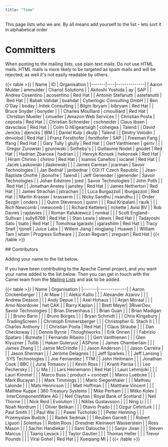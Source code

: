 ```yaml
---
title: "Team"
---
```


This page lists who we are. By all means add yourself to the list - lets sort it in alphabetical order

# Committers

When posting to the mailing lists, use plain text mails. Do not use HTML mails. HTML mails is more likely to be targeted as spam mails and will be rejected; as well it's not easily readable by others.

{{< table >}}
| Name  | ID | Organisation |
|-------|----|--------------|
| Aaron Mulder | ammulder | Chariot Solutions |
| Akitoshi Yoshida | ay | SAP |
| Andrea Cosentino | acosentino | Red Hat |
| Antonin Stefanutti | astefanutti | Red Hat |
| Babak Vahdat | bvahdat | Cyberlogic Consulting GmbH |
| Ben O'Day | boday | Initek Consulting |
| Bilgin Ibryam | bibryam | Red Hat |
| Bruce Snyder | bsnyder | |
| Charles Moulliard | cmoulliard | Red Hat
| Christian Mueller | cmueller | Amazon Web Services |
| Christian Posta | ceposta | Red Hat |
| Christian Schneider | cschneider
| Claus Ibsen | davsclaus | Red Hat |
| Colm O hEigeartaigh | coheigea | Talend |
| David Jencks | djencks | IBM |
| Daniel Kulp | dkulp | Talend |
| Dmitry Volodin | dmvolod | Red Hat |
| Franz Forsthofer | forsthofer | SAP |
| Freeman Fang | ffang | Red Hat |
| Gary Tully | gtully | Red Hat |
| Gert Vanthienen | gertv | |
| Gregor Zurowski | gzurowski | Sotheby's |
| Guillaume Nodet | gnodet | Red Hat |
| Hadrian Zbarcea | hadrian | |
| Henryk Konsek | hekonsek | Red Hat |
| Hiram Chirino | chirino | Red Hat |
| Ioannis Canellos | iocanel | Red Hat |
| Jacek Laskowski | jlaskowski | | 
| James Carman | jcarman | Savoir Technologies |
| Jan Bednář | janbednar | CGI IT Czech Republic |
| Jean-Baptiste Onofré | jbonofre | Talend |
| Jeff Genender | jgenender | Savoir Technologies |
| Johan Edstrom | joed | Savoir Technologies |
| John Poth | | Red Hat |
| Jonathan Anstey | janstey | Red Hat |
| James Netherton | Red Hat | |
| James Strachan | jstrachan | |
| Luca Burgazzoli | lburgazzoli | Red Hat |
| Martin Krasser | krasserm | |
| Nicky Sandhu | nsandhu | |
| Onder Sezgin | onders | |
| Quinn Stevenson | quinn | |
| Raul Kripalani | raulk | |
| Rich Newcomb | rnewcomb | |
| Richard Kettelerij | rickette | Avisi BV |
| Rob Davies | rajdavies | |
| Roman Kalukiewicz | romkal | |
| Scott England-Sullivan | sully6768 | Red Hat |
| Stan Lewis | slewis | Red Hat |
| Tadayoshi Sato | tsato | Red Hat |
| Tomohisa Igarashi | igarashitm | Red Hat |
| Tracy Snell | tjsnell | Juice Labs |
| Willem Jiang | ningjiang | Huawei |
| William Tam | wtam | Progress Software |
| Zoran Regvart | zregvart | Red Hat |
{{< /table >}}

## Contributors

Adding your name to the list below.

If you have been contributing to the Apache Camel project, and you want your name added to the list below. Then you can get in touch with the Camel team from the [Mailing Lists](../mailing-list/) and ask to be added.

{{< table >}}
| Name  | Organisation |
|-------|--------------|
| Aaron Crickenberger | |
| Al Maw | |
| Aleksi Kallio | |
| Alexander Azarov | |
| Andrew Deason | |
| Andy Depue | |
| Axel Hohaus | |
| Arjan Moraal | |
| Arno Noordover | het CAK |
| Barry Kaplan | |
| Brett Meyer| 3RiverDev, Savoir Technologies |
| Brian Diesenhaus | |
| Brian Guan | |
| Brian Madigan | |
| Bruno Barin | |
| Bruno Borges | |
| Bryan Schmidt | |
| Chris Kingsbury | TradingScreen |
| Christoph Emmersberger | |
| Christopher G. Stach II | |
| Charles Anthony | |
| Christian Posta | Red Hat |
| Claus Straube | |
| Dan Checkoway | |
| Dennis Byrne | Thoughtworks |
| Erik Onnen | |
| Fabrizio Spataro | Bizmate |
| Fernando Ribeiro | |
| Gert Vanthienen | |
| Glen Klyuzner | Tullib |
| Hakan Guleryuz | ASPone |
| James Chamberlain | |
| James Zhang | |
| Jamie McCrindle | |
| Jason Anderson | |
| Jason Carreira | |
| Jason Sherman | |
| Jérôme Delagnes | |
| Jeff Sparkes | |
| Jeff Lansing | SYS Technologies |
| Joe Fernandez | TTM |
| John Heitmann | |
| Jonathan Cook | BBC |
| Juraj Tomasov | |
| Kevin Ross | |
| Kranti Parisa | |
| Leo Pechersky | |
| Li Ma | |
| Lars Heinemann | Red Hat |
| Lauri Lehmijoki | |
| Lauri Kimmel | |
| Marco Buss | product + concept |
| Marco Luebcke | |
| Mark Bucayan | |
| Mark Timmings | |
| Mario Siegenthaler | |
| Mathieu Lalonde | |
| Mats Henricson | |
| Matt Hoffman | |
| Matthew Vincent | |
| Mathew Kuppe | 360 Treasury Systems |
| Mike Perham | |
| Mitko Kolev | InterComponentWare AG |
| Neil Clayton | Royal Bank of Scotland |
| Neil Thorne | |
| Nick Reid | Evolution | |
| Niklas Gustavsson | |
| Ning Li | |
| Noah Nordrum | |
| Oliver Belikan | |
| Otavio Prado | |
| Ozgur Cetinturk | |
| Paul Smith | |
| Paul Wai | |
| Pawel Tucholski | |
| Peter Henning | |
| Przemyslaw Budzik | |
| Radek Sedmak | |
| Reuben Garrett | |
| Robert Liguori | Solentus |
| Robin Roos | Dresdner Kleinwort Wasserstein |
| Ross Mason | |
| Sachin Handiekar | |
| Sami Dalouche | |
| Sanjiv Jivan | |
| Steven Marcus | |
| Taariq Levack | |
| Taylor Gautier | |
| Thomas Heller | |
| Trevor Pounds | |
| Viral Gohel | Red Hat |
| Xueqiang Mi | |
{{< /table >}}
